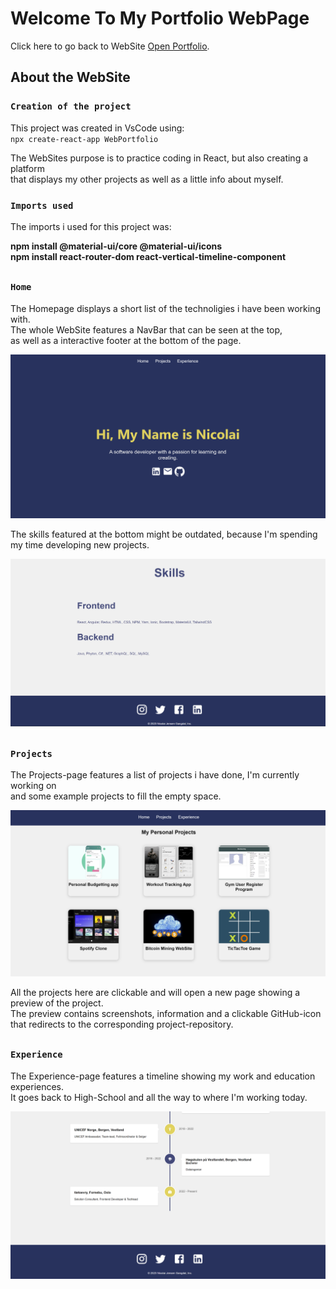 # Welcome To My Portfolio WebPage

Click here to go back to WebSite [Open Portfolio](http://localhost:3000/).

## About the WebSite


### `Creation of the project`

This project was created in VsCode using: <br />
`npx create-react-app WebPortfolio`

The WebSites purpose is to practice coding in React, but also creating a platform <br />
that displays my other projects as well as a little info about myself.

### `Imports used`

The imports i used for this project was: <br />

**npm install @material-ui/core @material-ui/icons** <br />
**npm install react-router-dom react-vertical-timeline-component**

##

### `Home`

The Homepage displays a short list of the technoligies i have been working with. <br />
The whole WebSite features a NavBar that can be seen at the top, <br />
as well as a interactive footer at the bottom of the page.

<img src="src/Assets/home1.png" title="Top of Home Page">

The skills featured at the bottom might be outdated, because I'm spending my time 
developing new projects.

<img src="src/Assets/home2.png" title="Bottom of Home Page">

##

### `Projects`

The Projects-page features a list of projects i have done, I'm currently working on <br />
and some example projects to fill the empty space.

<img src="src/Assets/projects.png" title="Project Page">

All the projects here are clickable and will open a new page showing a preview of the project. <br />
The preview contains screenshots, information and a clickable GitHub-icon <br />
that redirects to the corresponding project-repository.

##

### `Experience`

The Experience-page features a timeline showing my work and education experiences. <br />
It goes back to High-School and all the way to where I'm working today.

<img src="src/Assets/experience.png" title="Experience Page">
